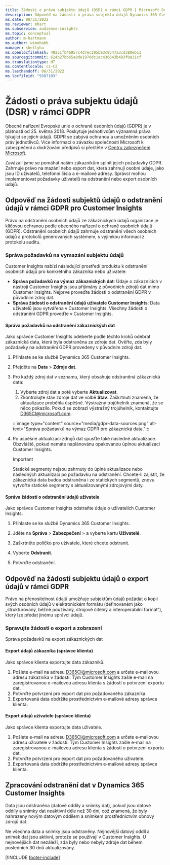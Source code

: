 ```yaml
---
title: Žádosti o práva subjektu údajů (DSR) v rámci GDPR | Microsoft Docs
description: Odpověď na žádosti o práva subjektu údajů Dynamics 365 Customer Insights.
ms.date: 08/31/2022
ms.reviewer: mhart
ms.subservice: audience-insights
ms.topic: conceptual
author: m-hartmann
ms.author: wimohabb
manager: shellyha
ms.openlocfilehash: 49251fb46957c4d7ec205b93c9547a3cd380eb11
ms.sourcegitcommit: 624b27bb65a0de1970dc1ac436643b493f0a31cf
ms.translationtype: HT
ms.contentlocale: cs-CZ
ms.lasthandoff: 08/31/2022
ms.locfileid: "9387103"
---
```

# <a name="data-subject-rights-dsr-requests-under-gdpr"></a>Žádosti o práva subjektu údajů (DSR) v rámci GDPR

Obecné nařízení Evropské unie o ochraně osobních údajů (GDPR) je v platnosti od 25. května 2018. Poskytuje jednotlivcům významná práva týkající se jejich údajů. GDPR se zabývá ochranou a umožněním osobních práv jednotlivců. Více informací o závazku společnosti Microsoft k zabezpečení a dodržování předpisů si přečtěte v [Centru zabezpečení Microsoft](https://www.microsoft.com/trust-center).

Zavázali jsme se pomáhat našim zákazníkům splnit jejich požadavky GDPR. Zahrnuje právo na mazání nebo export dat, která zahrnují osobní údaje, jako jsou ID uživatelů, telefonní čísla a e-mailové adresy. Správci mohou implementovat požadavky uživatelů na odstranění nebo export osobních údajů.

## <a name="responding-to-gdpr-data-subject-delete-requests-for-customer-insights"></a>Odpověď na žádosti subjektů údajů o odstranění údajů v rámci GDPR pro Customer Insights

Právo na odstranění osobních údajů ze zákaznických údajů organizace je klíčovou ochranou podle obecného nařízení o ochraně osobních údajů (GDPR). Odstranění osobních údajů zahrnuje odstranění všech osobních údajů a protokolů generovaných systémem, s výjimkou informací z protokolu auditu.

### <a name="manage-data-subject-delete-requests"></a>Správa požadavků na vymazání subjektu údajů

Customer Insights nabízí následující prostředí produktu k odstranění osobních údajů pro konkrétního zákazníka nebo uživatele:

- **Správa požadavků na výmaz zákaznických dat**: Údaje o zákaznících v nástroji Customer Insights jsou přijímány z původních zdrojů dat mimo Customer Insights. Nejprve proveďte žádosti o odstranění GDPR v původním zdroj dat.
- **Správa žádostí o odstranění údajů uživatele Customer Insights**: Data uživatelů jsou vytvářena v Customer Insights. Všechny žádosti o odstranění GDPR proveďte v Customer Insights.

#### <a name="manage-requests-to-delete-customer-data"></a>Správa požadavků na odstranění zákaznických dat

Jako správce Customer Insights odeberte podle těchto kroků odebrat zákaznická data, která byla odstraněna ze zdroje dat. Ověřte, zda byly požadavky na odstranění GDPR provedeny v původním zdroji dat.

1. Přihlaste se ke službě Dynamics 365 Customer Insights.

1. Přejděte na **Data** > **Zdroje dat**.

1. Pro každý zdroj dat v seznamu, který obsahuje odstraněná zákaznická data:
   1. Vyberte zdroj dat a poté vyberte **Aktualizovat**.
   1. Zkontrolujte stav zdroje dat ve volbě **Stav**. Zaškrtnutí znamená, že aktualizace proběhla úspěšně. Výstražný trojúhelník znamená, že se něco pokazilo. Pokud se zobrazí výstražný trojúhelník, kontaktujte D365CI@microsoft.com.

   :::image type="content" source="media/gdpr-data-sources.png" alt-text="Správa požadavků na výmaz GDPR pro zákaznická data.":::

1. Po úspěšné aktualizaci zdrojů dat spusťte také následné aktualizace. Obzvláště, pokud nemáte naplánovánu opakovanou úplnou aktualizaci Customer Insights.

   > [!IMPORTANT]
   > Statické segmenty nejsou zahrnuty do úplné aktualizace nebo následných aktualizací po požadavku na odstranění. Chcete-li zajistit, že zákaznická data budou odstraněna i ze statických segmentů, znovu vytvořte statické segmenty s aktualizovanými zdrojovými daty.

#### <a name="manage-delete-requests-for-user-data"></a>Správa žádostí o odstranění údajů uživatele

Jako správce Customer Insights odstraňte údaje o uživatelích Customer Insights.

1. Přihlaste se ke službě Dynamics 365 Customer Insights.

1. Jděte na **Správa** > **Zabezpečení** > a vyberte kartu **Uživatelé**.

1. Zaškrtněte políčko pro uživatele, které chcete odstranit.

1. Vyberte **Odstranit**.

1. Potvrďte odstranění.

## <a name="responding-to-gdpr-data-subject-export-requests"></a>Odpověď na žádosti subjektu údajů o export údajů v rámci GDPR

Právo na přenositelnost údajů umožňuje subjektům údajů požádat o kopii svých osobních údajů v elektronickém formátu (definovaném jako „strukturovaný, běžně používaný, strojově čitelný a interoperabilní formát“), který lze předat jinému správci údajů.

### <a name="manage-export-and-view-requests"></a>Spravujte žádosti o export a zobrazení

Správa požadavků na export zákaznických dat

#### <a name="export-customer-data-tenant-admin"></a>Export údajů zákazníka (správce klienta)

Jako správce klienta exportujte data zákazníků.

1. Pošlete e-mail na adresu D365CI@microsoft.com a určete e-mailovou adresu zákazníka v žádosti. Tým Customer Insights zašle e-mail na zaregistrovanou e-mailovou adresu klienta s žádostí o potvrzení exportu dat.
2. Potvrďte potvrzení pro export dat pro požadovaného zákazníka.
3. Exportovaná data obdržíte prostřednictvím e-mailové adresy správce klienta.

#### <a name="export-user-data-tenant-admin"></a>Export údajů uživatele (správce klienta)

Jako správce klienta exportujte data uživatele.

1. Pošlete e-mail na adresu D365CI@microsoft.com a určete e-mailovou adresu uživatele v žádosti. Tým Customer Insights zašle e-mail na zaregistrovanou e-mailovou adresu klienta s žádostí o potvrzení exportu dat.
1. Potvrďte potvrzení pro export dat pro požadovaného uživatele.
1. Exportovaná data obdržíte prostřednictvím e-mailové adresy správce klienta.

## <a name="data-deletion-handling-in-dynamics-365-customer-insights"></a>Zpracování odstranění dat v Dynamics 365 Customer Insights

Data jsou odstraněna (datové oddíly a snímky dat), pokud jsou datové oddíly a snímky dat neaktivní déle než 30 dní, což znamená, že byly nahrazeny novým datovým oddílem a snímkem prostřednictvím obnovy zdrojů dat.

Ne všechna data a snímky jsou odstraněny. Nejnovější datový oddíl a snímek dat jsou aktivní, protože se používají v Customer Insights. U nejnovějších dat nezáleží, zda byly nebo nebyly zdroje dat během posledních 30 dnů aktualizovány.

[!INCLUDE [footer-include](includes/footer-banner.md)]
